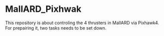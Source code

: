 # MallARD_Pixhwak
This repository is about controling the 4 thrusters in MallARD via Pixhawk4. For prepairing it, two tasks needs to be set down. 
